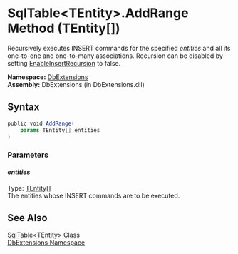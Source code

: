 SqlTable&lt;TEntity>.AddRange Method (TEntity[])
================================================
Recursively executes INSERT commands for the specified *entities* and all its one-to-one and one-to-many associations. Recursion can be disabled by setting [EnableInsertRecursion][1] to false.

**Namespace:** [DbExtensions][2]  
**Assembly:** DbExtensions (in DbExtensions.dll)

Syntax
------

```csharp
public void AddRange(
	params TEntity[] entities
)
```

### Parameters

#### *entities*
Type: [TEntity][3][]  
The entities whose INSERT commands are to be executed.


See Also
--------
[SqlTable&lt;TEntity> Class][3]  
[DbExtensions Namespace][2]  

[1]: ../DatabaseConfiguration/EnableInsertRecursion.md
[2]: ../README.md
[3]: README.md